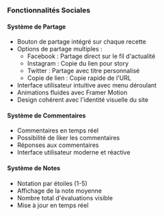 ### Fonctionnalités Sociales

#### Système de Partage
- Bouton de partage intégré sur chaque recette
- Options de partage multiples :
  - Facebook : Partage direct sur le fil d'actualité
  - Instagram : Copie du lien pour story
  - Twitter : Partage avec titre personnalisé
  - Copie de lien : Copie rapide de l'URL
- Interface utilisateur intuitive avec menu déroulant
- Animations fluides avec Framer Motion
- Design cohérent avec l'identité visuelle du site

#### Système de Commentaires
- Commentaires en temps réel
- Possibilité de liker les commentaires
- Réponses aux commentaires
- Interface utilisateur moderne et réactive

#### Système de Notes
- Notation par étoiles (1-5)
- Affichage de la note moyenne
- Nombre total d'évaluations visible
- Mise à jour en temps réel 